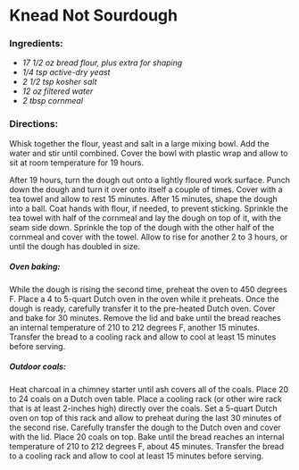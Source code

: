 # Knead Not Sourdough

### Ingredients:
*   *17 1/2 oz bread flour, plus extra for shaping*
*   *1/4 tsp active-dry yeast*
*   *2 1/2 tsp kosher salt*
*   *12 oz filtered water*
*   *2 tbsp cornmeal*

### Directions:
Whisk together the flour, yeast and salt in a large mixing bowl. Add the water and stir until combined. Cover the bowl with plastic wrap and allow to sit at room temperature for 19 hours.

After 19 hours, turn the dough out onto a lightly floured work surface. Punch down the dough and turn it over onto itself a couple of times. Cover with a tea towel and allow to rest 15 minutes. After 15 minutes, shape the dough into a ball. Coat hands with flour, if needed, to prevent sticking. Sprinkle the tea towel with half of the cornmeal and lay the dough on top of it, with the seam side down. Sprinkle the top of the dough with the other half of the cornmeal and cover with the towel. Allow to rise for another 2 to 3 hours, or until the dough has doubled in size.

##### Oven baking:
While the dough is rising the second time, preheat the oven to 450 degrees F. Place a 4 to 5-quart Dutch oven in the oven while it preheats. Once the dough is ready, carefully transfer it to the pre-heated Dutch oven. Cover and bake for 30 minutes. Remove the lid and bake until the bread reaches an internal temperature of 210 to 212 degrees F, another 15 minutes. Transfer the bread to a cooling rack and allow to cool at least 15 minutes before serving.

##### Outdoor coals:
Heat charcoal in a chimney starter until ash covers all of the coals. Place 20 to 24 coals on a Dutch oven table. Place a cooling rack (or other wire rack that is at least 2-inches high) directly over the coals. Set a 5-quart Dutch oven on top of this rack and allow to preheat during the last 30 minutes of the second rise. Carefully transfer the dough to the Dutch oven and cover with the lid. Place 20 coals on top. Bake until the bread reaches an internal temperature of 210 to 212 degrees F, about 45 minutes. Transfer the bread to a cooling rack and allow to cool at least 15 minutes before serving.
